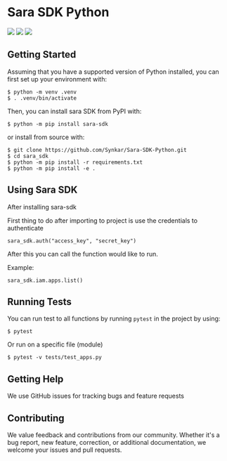 # Sara SDK Python
<div>
    <img src="https://img.shields.io/badge/version-1.0.0-blue" /> <img src="https://img.shields.io/badge/python-%3E=%203.7-green" /> <img src="https://img.shields.io/badge/license-MIT-brightgreen" />
</div>

## Getting Started

Assuming that you have a supported version of Python installed, you can first
set up your environment with:

    $ python -m venv .venv
    $ . .venv/bin/activate

Then, you can install sara SDK from PyPI with:

    $ python -m pip install sara-sdk

or install from source with:

    $ git clone https://github.com/Synkar/Sara-SDK-Python.git
    $ cd sara_sdk
    $ python -m pip install -r requirements.txt
    $ python -m pip install -e .

## Using Sara SDK

After installing sara-sdk

First thing to do after importing to project is use the credentials to authenticate

    sara_sdk.auth("access_key", "secret_key")

After this you can call the function would like to run.

Example:

    sara_sdk.iam.apps.list()

## Running Tests

You can run test to all functions by running `pytest` in the project by using:

    $ pytest

Or run on a specific file (module)

    $ pytest -v tests/test_apps.py

## Getting Help

We use GitHub issues for tracking bugs and feature requests

## Contributing

We value feedback and contributions from our community. Whether it's a bug report, new feature, correction, or additional documentation, we welcome your issues and pull requests.
